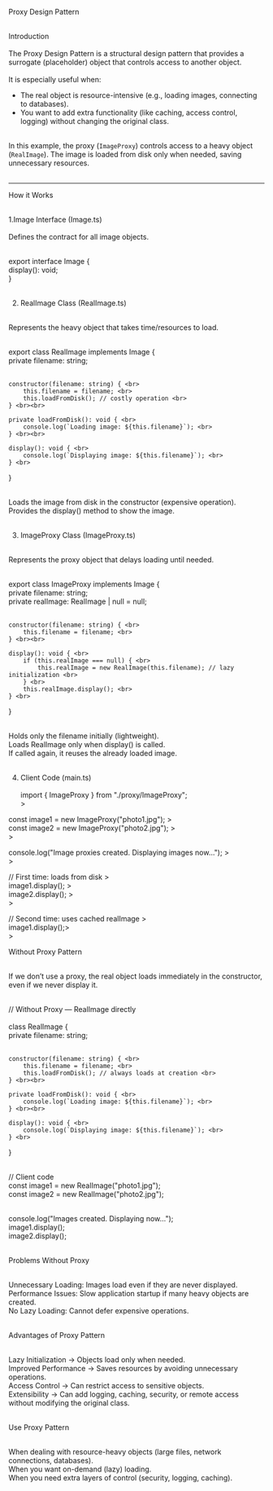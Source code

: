 Proxy Design Pattern   <br><br>

Introduction  <br><br>
The Proxy Design Pattern is a structural design pattern that provides a surrogate (placeholder) object that controls access to another object.  <br><br>
It is especially useful when:  
- The real object is resource-intensive (e.g., loading images, connecting to databases).  <br>
- You want to add extra functionality (like caching, access control, logging) without changing the original class. <br><br> 

In this example, the proxy (`ImageProxy`) controls access to a heavy object (`RealImage`). The image is loaded from disk only when needed, saving unnecessary resources.  <br><br>

---

How it Works <br><br>

1.Image Interface (Image.ts)  <br><br>
Defines the contract for all image objects.  <br><br>


export interface Image { <br>
    display(): void; <br>
} <br><br>

2. RealImage Class (RealImage.ts) <br><br>

Represents the heavy object that takes time/resources to load. <br><br>

export class RealImage implements Image { <br>
    private filename: string; <br><br>

    constructor(filename: string) { <br>
        this.filename = filename; <br>
        this.loadFromDisk(); // costly operation <br>
    } <br><br>

    private loadFromDisk(): void { <br>
        console.log(`Loading image: ${this.filename}`); <br>
    } <br><br>

    display(): void { <br>
        console.log(`Displaying image: ${this.filename}`); <br>
    } <br>
} <br><br>
 
Loads the image from disk in the constructor (expensive operation). <br>
Provides the display() method to show the image. <br><br>

3. ImageProxy Class (ImageProxy.ts) <br><br>

Represents the proxy object that delays loading until needed. <br><br>

export class ImageProxy implements Image { <br>
    private filename: string; <br>
    private realImage: RealImage | null = null; <br> <br>

    constructor(filename: string) { <br>
        this.filename = filename; <br>
    } <br><br>

    display(): void { <br>
        if (this.realImage === null) { <br>
            this.realImage = new RealImage(this.filename); // lazy initialization <br>
        } <br>
        this.realImage.display(); <br>
    } <br>
} <br> <br>

Holds only the filename initially (lightweight). <br>
Loads RealImage only when display() is called. <br>
If called again, it reuses the already loaded image. <br><br>

4. Client Code (main.ts) <br><br>
import { ImageProxy } from "./proxy/ImageProxy"; <br>><br>

const image1 = new ImageProxy("photo1.jpg"); ><br>
const image2 = new ImageProxy("photo2.jpg"); ><br>><br>

console.log("Image proxies created. Displaying images now..."); ><br>><br>

// First time: loads from disk ><br>
image1.display(); ><br>
image2.display(); ><br>><br>

// Second time: uses cached realImage ><br>
image1.display();><br>><br>

Without Proxy Pattern <br> <br>

If we don’t use a proxy, the real object loads immediately in the constructor, even if we never display it. <br> <br>

// Without Proxy — RealImage directly <br> <br>
class RealImage { <br>
    private filename: string; <br><br>

    constructor(filename: string) { <br>
        this.filename = filename; <br>
        this.loadFromDisk(); // always loads at creation <br>
    } <br><br>

    private loadFromDisk(): void { <br>
        console.log(`Loading image: ${this.filename}`); <br>
    } <br><br>

    display(): void { <br>
        console.log(`Displaying image: ${this.filename}`); <br>
    } <br>
} <br><br>

// Client code <br>
const image1 = new RealImage("photo1.jpg"); <br>
const image2 = new RealImage("photo2.jpg"); <br><br>

console.log("Images created. Displaying now..."); <br>
image1.display(); <br>
image2.display(); <br><br>

Problems Without Proxy <br><br>

Unnecessary Loading: Images load even if they are never displayed. <br>
Performance Issues: Slow application startup if many heavy objects are created. <br>
No Lazy Loading: Cannot defer expensive operations. <br> <br>

Advantages of Proxy Pattern <br><br>

Lazy Initialization → Objects load only when needed. <br>
Improved Performance → Saves resources by avoiding unnecessary operations. <br>
Access Control → Can restrict access to sensitive objects. <br>
Extensibility → Can add logging, caching, security, or remote access without modifying the original class. <br><br>

Use Proxy Pattern <br><br>

When dealing with resource-heavy objects (large files, network connections, databases). <br>
When you want on-demand (lazy) loading. <br>
When you need extra layers of control (security, logging, caching). <br>









 
 
